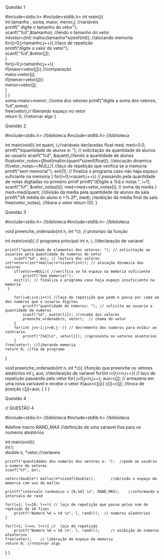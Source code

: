 Questão 1 
 
#include<stdio.h>
#include<stdlib.h> 
int main(){ 		
int tamanho , soma, maior, menor,j; //variáveis 	
printf(" digite o tamanho do vetor"); 		
scanf("%d",&tamanho); //lendo o tamanho do vetor	 		
int*vetor=(int*) malloc(tamanho*sizeof(int)); //alocando memoria 		
for(j=0;j<tamanho;j++){ //laço de repetição 		
printf("digite o valor do vetor"); 			
scanf("%d",&vetor[j]); 			
     } 			
for(j=0;j<tamanho;j++){ 			 		
if(maior<vetor[j]){ 	//comparação 	 				
maior=vetor[j]; 				 		
if(menor>vetor[j]){ 			
menor=vetor[j]; 	
     } 	 	
  } 
} 	
soma=maior+menor; //soma dos vetores
printf("digite a soma dos vetores, %d",soma); 		
free(vetor);// liberando espaço no vetor		
return 0; //retornar algo
 }


Questão 2


#include<stdio.h> //biblioteca
#include<stdlib.h> //biblioteca

int main(void){
	int quant, i;//variáveis declaradas
	float med;
	med=0.0;	
 	printf("\tquantidade de alunos e: "); // solicitação da quantidade de alunos ao usuario
		scanf("%d", &quant);//lendo a quantidade de alunos 
	float*vetor_notas=(float*)malloc(quant*sizeof(float)); //alocação dinamica
	if(vetor_notas==NULL){ //laço de repetição que verifica se a memoria
		printf("sem memoria!");
		exit(1); // finaliza o programa caso não haja espaço suficiante na memoria
 }
 	for(i=0;i<quant;i++){  // passando pela quantidade de notas digitadas no primeiro printf
 		printf("\tDigite a %d.o notas ", i+1);
 		scanf("%f", &vetor_notas[i]);
 		med=med+vetor_notas[i]; // soma da media
		 	 }
		med=med/quant; //divisão da media pela quantidade de alunos da sala
		printf("\tA média do aluno e =%.2f", med); //exibição da média final da sala
		free(vetor_notas); //libera o vetor
 return (0);
}


Questão 3


#include<stdio.h> //biblioteca
#include<stdlib.h> //biblioteca

void preenche_ordenado(int n, int *c); // protoripo da função

int main(void){ // programa principal
	int n, i; //declaração de variavel
 	
 	printf("quantidade de elementos dos vetores: "); // solicitação ao usuarios pela quantidade de numeros do vetor 
 		scanf("%d", &n); // leitura dos valores
 	int*vetor=(int*)malloc(n*sizeof(int)); // alocação dinamica dos valores
 		if(vetor==NULL){ //verifica se há espaço na memoria suficiente
 			printf("Sem memoria!");
 		exit(1); // finaliza o programa caso haja espaço insuficiente na memoria 
	 }
	
		for(i=0;i<n;i++){ //laço de repetição que pede e passa por cada um dos numeros que o usuario digitou
			printf("quantidade de números: "); // solicita ao usuario a quantidade de numeros 
			scanf("%d", &vetor[i]); //recebe dos valores
			preenche_ordenado(n, vetor);  // chama do vetor 
		}
		for(int j=n-1;j>=0;j--){ // decremento dos numeros para exibir ao contrario
			printf("[%d]\n", vetor[j]); //apresenta os vetores aleatorios 
		}
	free(vetor); //liberando memoria
	return 0; //fim de programa
}
	 
void preenche_ordenado(int n, int *c){ //função que preenche os vetores aleatorios 
 int j, aux; //declaração de variavel
 for(int i=0;i<n;i++){ // laço de repetição passando pelo vetor
 	for( j=0;j<n;j++);
 	 aux=c[j]; //  armazena em uma nova varivavel e recebe o vetor
 	if(aux>c[j]){
 		c[i]=c[j]; //troca de posição
 		c[j]=aux;
	 }
 }
}



Questão 4


// QUESTÃO 4

#include<stdio.h> //biblioteca
#include<stdlib.h> //biblioteca

#define macro RAND_MAX 	//definição de uma variavel fixa para os numeros aleatorios

int main(void){		
	int l;						
	double n, *vetor;//variáveis 

	printf("quantidades dos numeros dos vetores e: ");	//pede ao usuário o numero de vetores
	scanf("%f", &n);					
	
	vetor=(double*) malloc(n*sizeof(double));		//abrindo o espaço da memoria com uso do malloc
	
	printf("intervalo randomico = [0,%d] \n", RAND_MAX);	//informando o intervalo de rand
	
	for(l=1; l<=10; l++){ // laço de repetição que passa pelos num de reptição de 10 fixos
		printf("Numero %d = %d \n", l, rand());	 // numeros aleatorios
	}
	
    for(l=1; l<=n; l++){ //  laço de repetição 
        printf("Numero %d = %d \n", l, rand());     // exibição de numeros aleatorios 
	free(vetor);	// liberação de espaço da memoria
	return 0; //retornar algo

}
}
